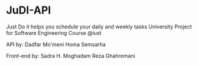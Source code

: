 # JuDI-API
Just Do it
helps you schedule your daily and weekly tasks
University Project for Software Engineering Course @iust

API by:
Dadfar Mo'meni
Homa Semsarha

Front-end by:
Sadra H. Moghadam
Reza Ghahremani
